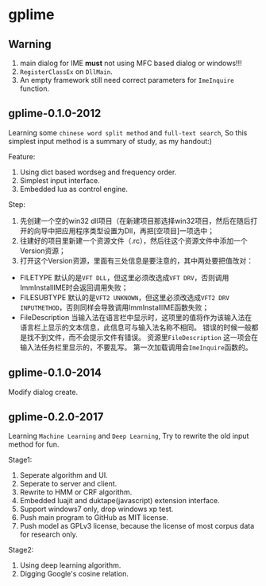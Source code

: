 # gplime

## Warning
1. main dialog for IME __must__ not using MFC based dialog or windows!!!
2. `RegisterClassEx` on `DllMain`.
3. An empty framework still need correct parameters for `ImeInquire` function.

## gplime-0.1.0-2012
Learning some `chinese word split method` and `full-text search`,
So this simplest input method is a summary of study, as my handout:)

Feature:
1. Using dict based wordseg and frequency order.
2. Simplest input interface.
3. Embedded lua as control engine.

Step:
1. 先创建一个空的win32 dll项目（在新建项目那选择win32项目，然后在随后打开的向导中把应用程序类型设置为Dll，再把[空项目]一项选中；
2. 往建好的项目里新建一个资源文件（.rc），然后往这个资源文件中添加一个Version资源；
3. 打开这个Version资源，里面有三处信息是要注意的，其中两处要把值改对：
- FILETYPE 默认的是`VFT DLL`，但这里必须改选成`VFT DRV`，否则调用ImmInstallIME时会返回调用失败；
- FILESUBTYPE 默认的是`VFT2 UNKNOWN`，但这里必须改选成`VFT2 DRV INPUTMETHOD`，否则同样会导致调用ImmInstallIME函数失败；
- FileDescription 当输入法在语言栏中显示时，这项里的值将作为该输入法在语言栏上显示的文本信息，此信息可与输入法名称不相同。
错误的时候一般都是找不到文件，而不会提示文件有错误。
资源里`FileDescription` 这一项会在输入法任务栏里显示的，不要乱写。
第一次加载调用会`ImeInquire`函数的。

## gplime-0.1.0-2014
Modify dialog create.

## gplime-0.2.0-2017
Learning `Machine Learning` and `Deep Learning`, 
Try to rewrite the old input method for fun.

Stage1:
1. Seperate algorithm and UI.
2. Seperate to server and client.
3. Rewrite to HMM or CRF algorithm.
4. Embedded luajit and duktape(javascript) extension interface.
5. Support windows7 only, drop windows xp test.
6. Push main program to GitHub as MIT license.
7. Push model as GPLv3 license, because the license of most corpus data for research only.

Stage2:
1. Using deep learning algorithm.
2. Digging Google's cosine relation.




